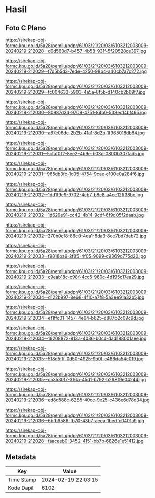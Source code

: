 # Hasil

## Foto C Plano

https://sirekap-obj-formc.kpu.go.id/5a28/pemilu/pdpr/61/03/21/20/03/6103212003009-20240219-212028--d0d563d7-b457-4b58-931f-5f20528ce397.jpg

https://sirekap-obj-formc.kpu.go.id/5a28/pemilu/pdpr/61/03/21/20/03/6103212003009-20240219-212029--f7d5b5d3-7ede-4250-98b4-a40cb7a7c272.jpg

https://sirekap-obj-formc.kpu.go.id/5a28/pemilu/pdpr/61/03/21/20/03/6103212003009-20240219-212029--fc004633-5903-4a5a-8f5b-d140cb2b69f7.jpg

https://sirekap-obj-formc.kpu.go.id/5a28/pemilu/pdpr/61/03/21/20/03/6103212003009-20240219-212030--80987d3d-9709-4751-84b0-533ec14bf465.jpg

https://sirekap-obj-formc.kpu.go.id/5a28/pemilu/pdpr/61/03/21/20/03/6103212003009-20240219-212030--a67e06de-2b2b-41a1-8d2b-1f965018db84.jpg

https://sirekap-obj-formc.kpu.go.id/5a28/pemilu/pdpr/61/03/21/20/03/6103212003009-20240219-212031--5cfaf012-8ee2-4b9e-b03d-0800b307fad5.jpg

https://sirekap-obj-formc.kpu.go.id/5a28/pemilu/pdpr/61/03/21/20/03/6103212003009-20240219-212031--965db3fc-1c05-4754-9cae-c100e0a284f6.jpg

https://sirekap-obj-formc.kpu.go.id/5a28/pemilu/pdpr/61/03/21/20/03/6103212003009-20240219-212032--1dd1f9e9-9702-4cb7-b8c8-a4cc12ff38bc.jpg

https://sirekap-obj-formc.kpu.go.id/5a28/pemilu/pdpr/61/03/21/20/03/6103212003009-20240219-212032--1d629e91-cc42-4b14-9cdf-6f9d05f2daab.jpg

https://sirekap-obj-formc.kpu.go.id/5a28/pemilu/pdpr/61/03/21/20/03/6103212003009-20240219-212032--270b0cf8-86c0-4da1-8da3-8ee7bd7dab72.jpg

https://sirekap-obj-formc.kpu.go.id/5a28/pemilu/pdpr/61/03/21/20/03/6103212003009-20240219-212033--f9818ba9-2f85-4f05-9099-c9369d775d20.jpg

https://sirekap-obj-formc.kpu.go.id/5a28/pemilu/pdpr/61/03/21/20/03/6103212003009-20240219-212033--c9eab18c-c98f-4cc5-960c-4d195c17ea29.jpg

https://sirekap-obj-formc.kpu.go.id/5a28/pemilu/pdpr/61/03/21/20/03/6103212003009-20240219-212034--d122b997-8e68-4f10-a7f8-5a3ee91a32b5.jpg

https://sirekap-obj-formc.kpu.go.id/5a28/pemilu/pdpr/61/03/21/20/03/6103212003009-20240219-212034--ef1ffc01-1457-4e64-b625-d887b2c09c9d.jpg

https://sirekap-obj-formc.kpu.go.id/5a28/pemilu/pdpr/61/03/21/20/03/6103212003009-20240219-212034--19208872-813a-4036-b0cd-dad188001aee.jpg

https://sirekap-obj-formc.kpu.go.id/5a28/pemilu/pdpr/61/03/21/20/03/6103212003009-20240219-212035--518d5fff-0d50-4925-9b0f-c466da54c019.jpg

https://sirekap-obj-formc.kpu.go.id/5a28/pemilu/pdpr/61/03/21/20/03/6103212003009-20240219-212035--c53530f7-316a-45d1-b792-b298f9e04244.jpg

https://sirekap-obj-formc.kpu.go.id/5a28/pemilu/pdpr/61/03/21/20/03/6103212003009-20240219-212036--ed8d588c-6285-40ce-9e25-c436e6d78d34.jpg

https://sirekap-obj-formc.kpu.go.id/5a28/pemilu/pdpr/61/03/21/20/03/6103212003009-20240219-212036--6bfb9586-fb70-43b7-aeea-1bedfc0401a9.jpg

https://sirekap-obj-formc.kpu.go.id/5a28/pemilu/pdpr/61/03/21/20/03/6103212003009-20240219-212028--faaceeb0-3452-4151-bb7b-6826e1e51412.jpg


## Metadata

| Key        | Value               |
| ---------- | ------------------- |
| Time Stamp | 2024-02-19 22:03:15 |
| Kode Dapil | 6102                |



